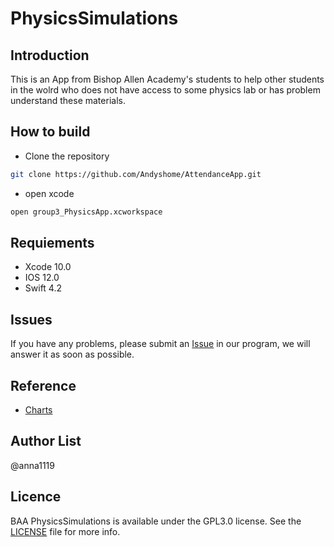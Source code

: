 # PhysicsSimulations

Introduction
-------
This is an App from Bishop Allen Academy's students to help other students in the wolrd who does not have access to some physics lab or has problem understand these materials. 

How to build
--------------

* Clone the repository

```bash
git clone https://github.com/Andyshome/AttendanceApp.git
```

* open xcode
```bash
open group3_PhysicsApp.xcworkspace
```


Requiements
------
* Xcode 10.0
* IOS 12.0
* Swift 4.2

Issues
-------
If you have any problems, please submit an [Issue](https://github.com/mrBaraam/PhysicsSimulations/issues) in our program, we will answer it as soon as possible.

Reference
---------
* [Charts](https://github.com/danielgindi/Charts)


Author List
----------
@anna1119

Licence
---------
BAA PhysicsSimulations is available under the GPL3.0 license. See the [LICENSE](https://github.com/Andyshome/PhysicsSimulations/blob/master/LICENSE) file for more info.
